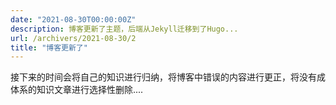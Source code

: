 ```yaml
---
date: "2021-08-30T00:00:00Z"
description: 博客更新了主题，后端从Jekyll迁移到了Hugo...
url: /archivers/2021-08-30/2
title: "博客更新了"
---
```


接下来的时间会将自己的知识进行归纳，将博客中错误的内容进行更正，将没有成体系的知识文章进行选择性删除....

